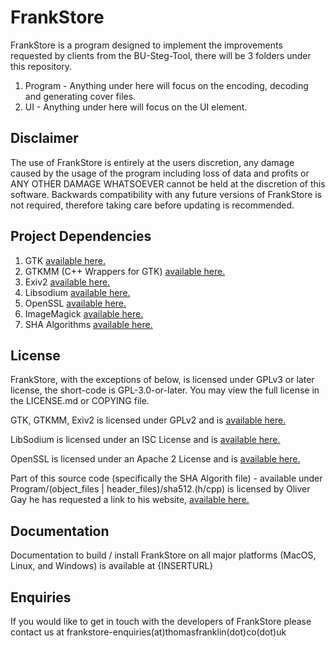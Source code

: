 # FrankStore
FrankStore is a program designed to implement the improvements requested by clients from the BU-Steg-Tool, there will be 3 folders under this repository.

1. Program - Anything under here will focus on the encoding, decoding and generating cover files.
2. UI - Anything under here will focus on the UI element.

## Disclaimer
The use of FrankStore is entirely at the users discretion, any damage caused by the usage of the program including loss of data and profits or ANY OTHER DAMAGE WHATSOEVER cannot be held at the discretion of this software.
Backwards compatibility with any future versions of FrankStore is not required, therefore taking care before updating is recommended.

## Project Dependencies

1. GTK [available here.](https://www.gtk.org/)
2. GTKMM (C++ Wrappers for GTK) [available here.](https://www.gtkmm.org/en/)
3. Exiv2 [available here.](https://www.exiv2.org/)
4. Libsodium [available here.](https://doc.libsodium.org/)
5. OpenSSL [available here.](https://www.openssl.org/)
6. ImageMagick [available here.](https://imagemagick.org/)
7. SHA Algorithms [available here.](http://www.ouah.org/ogay/sha2/)

## License
FrankStore, with the exceptions of below, is licensed under GPLv3 or later license, the short-code is GPL-3.0-or-later.
You may view the full license in the LICENSE.md or COPYING file.

GTK, GTKMM, Exiv2 is licensed under GPLv2 and is [available here.](https://www.gnu.org/licenses/old-licenses/gpl-2.0.html)

LibSodium is licensed under an ISC License and is [available here.](https://opensource.org/licenses/ISC)

OpenSSL is licensed under an Apache 2 License and is [available here.](https://www.apache.org/licenses/LICENSE-2.0.html)

Part of this source code (specifically the SHA Algorith file) - available under Program/(object_files | header_files)/sha512.(h/cpp) is licensed by Oliver Gay he has requested a link to his website, [available here.](http://www.ouah.org/ogay/sha2/)

## Documentation
Documentation to build / install FrankStore on all major platforms (MacOS, Linux, and Windows) is available at {INSERTURL}

## Enquiries
If you would like to get in touch with the developers of FrankStore please contact us at frankstore-enquiries(at)thomasfranklin(dot)co(dot)uk
